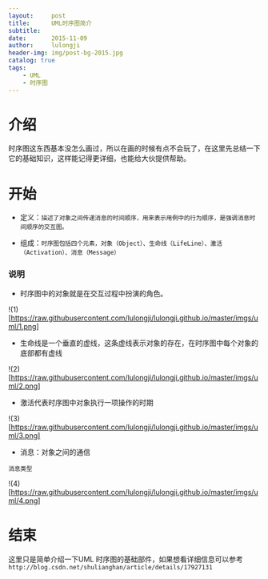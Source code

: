 ```yaml
---
layout:     post
title:      UML时序图简介
subtitle:  
date:       2015-11-09
author:     lulongji
header-img: img/post-bg-2015.jpg
catalog: true
tags:
    - UML
    - 时序图
---
```


# 介绍

时序图这东西基本没怎么画过，所以在画的时候有点不会玩了，在这里先总结一下它的基础知识，这样能记得更详细，也能给大伙提供帮助。

# 开始

- 定义：`描述了对象之间传递消息的时间顺序，用来表示用例中的行为顺序，是强调消息时间顺序的交互图。`

- 组成：`时序图包括四个元素，对象（Object）、生命线（LifeLine）、激活（Activation）、消息（Message）`

### 说明
- 时序图中的对象就是在交互过程中扮演的角色。

!(1)[https://raw.githubusercontent.com/lulongji/lulongji.github.io/master/imgs/uml/1.png]

- 生命线是一个垂直的虚线，这条虚线表示对象的存在，在时序图中每个对象的底部都有虚线

!(2)[https://raw.githubusercontent.com/lulongji/lulongji.github.io/master/imgs/uml/2.png]

- 激活代表时序图中对象执行一项操作的时期

!(3)[https://raw.githubusercontent.com/lulongji/lulongji.github.io/master/imgs/uml/3.png]

- 消息：对象之间的通信

`消息类型`

!(4)[https://raw.githubusercontent.com/lulongji/lulongji.github.io/master/imgs/uml/4.png]



# 结束

这里只是简单介绍一下UML 时序图的基础部件，如果想看详细信息可以参考`http://blog.csdn.net/shulianghan/article/details/17927131`

